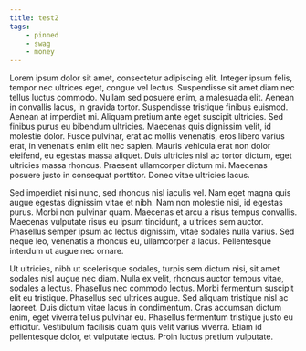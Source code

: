 ```yaml
---
title: test2
tags:
    - pinned
    - swag
    - money
---
```


Lorem ipsum dolor sit amet, consectetur adipiscing elit. Integer ipsum felis, tempor nec ultrices eget, congue vel lectus. Suspendisse sit amet diam nec tellus luctus commodo. Nullam sed posuere enim, a malesuada elit. Aenean in convallis lacus, in gravida tortor. Suspendisse tristique finibus euismod. Aenean at imperdiet mi. Aliquam pretium ante eget suscipit ultricies. Sed finibus purus eu bibendum ultricies. Maecenas quis dignissim velit, id molestie dolor. Fusce pulvinar, erat ac mollis venenatis, eros libero varius erat, in venenatis enim elit nec sapien. Mauris vehicula erat non dolor eleifend, eu egestas massa aliquet. Duis ultricies nisl ac tortor dictum, eget ultricies massa rhoncus. Praesent ullamcorper dictum mi. Maecenas posuere justo in consequat porttitor. Donec vitae ultricies lacus.

Sed imperdiet nisi nunc, sed rhoncus nisl iaculis vel. Nam eget magna quis augue egestas dignissim vitae et nibh. Nam non molestie nisi, id egestas purus. Morbi non pulvinar quam. Maecenas et arcu a risus tempus convallis. Maecenas vulputate risus eu ipsum tincidunt, a ultrices sem auctor. Phasellus semper ipsum ac lectus dignissim, vitae sodales nulla varius. Sed neque leo, venenatis a rhoncus eu, ullamcorper a lacus. Pellentesque interdum ut augue nec ornare.

Ut ultricies, nibh ut scelerisque sodales, turpis sem dictum nisi, sit amet sodales nisl augue nec diam. Nulla ex velit, rhoncus auctor tempus vitae, sodales a lectus. Phasellus nec commodo lectus. Morbi fermentum suscipit elit eu tristique. Phasellus sed ultrices augue. Sed aliquam tristique nisl ac laoreet. Duis dictum vitae lacus in condimentum. Cras accumsan dictum enim, eget viverra tellus pulvinar eu. Phasellus fermentum tristique justo eu efficitur. Vestibulum facilisis quam quis velit varius viverra. Etiam id pellentesque dolor, et vulputate lectus. Proin luctus pretium vulputate.
